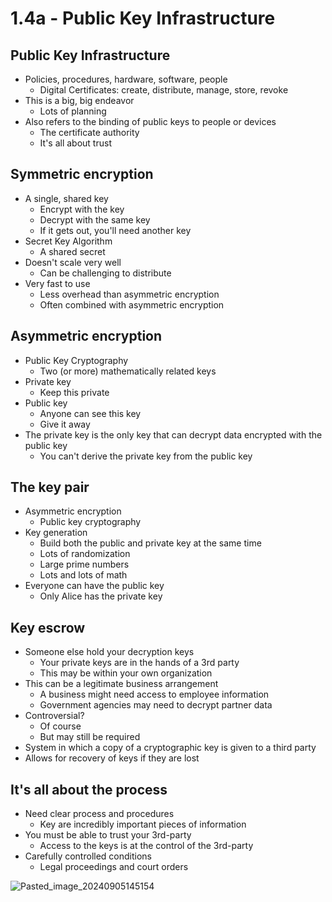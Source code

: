 # 1.4a - Public Key Infrastructure
## Public Key Infrastructure
- Policies, procedures, hardware, software, people
	- Digital Certificates: create, distribute, manage, store, revoke
- This is a big, big endeavor
	- Lots of planning
- Also refers to the binding of public keys to people or devices
	- The certificate authority
	- It's all about trust
## Symmetric encryption
- A single, shared key
	- Encrypt with the key
	- Decrypt with the same key
	- If it gets out, you'll need another key
- Secret Key Algorithm
	- A shared secret
- Doesn't scale very well
	- Can be challenging to distribute
- Very fast to use
	- Less overhead than asymmetric encryption
	- Often combined with asymmetric encryption
## Asymmetric encryption
- Public Key Cryptography
	- Two (or more) mathematically related keys
- Private key
	- Keep this private
- Public key
	- Anyone can see this key
	- Give it away
- The private key is the only key that can decrypt data encrypted with the public key
	- You can't derive the private key from the public key
## The key pair
- Asymmetric encryption
	- Public key cryptography
- Key generation
	- Build both the public and private key at the same time
	- Lots of randomization
	- Large prime numbers
	- Lots and lots of math
- Everyone can have the public key
	- Only Alice has the private key
## Key escrow 
- Someone else hold your decryption keys
	- Your private keys are in the hands of a 3rd party
	- This may be within your own organization
- This can be a legitimate business arrangement
	- A business might need access to employee information
	- Government agencies may need to decrypt partner data
- Controversial?
	- Of course
	- But may still be required
- System in which a copy of a cryptographic key is given to a third party
- Allows for recovery of keys if they are lost
## It's all about the process 
- Need clear process and procedures
	- Key are incredibly important pieces of information
- You must be able to trust your 3rd-party
	- Access to the keys is at the control of the 3rd-party
- Carefully controlled conditions
	- Legal proceedings and court orders

![Pasted_image_20240905145154](//assets/Pasted_image_20240905145154.webp)
